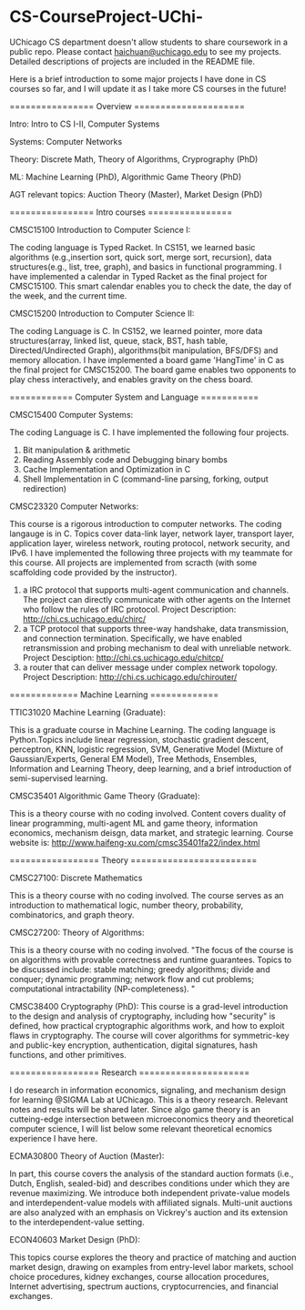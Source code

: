 # CS-CourseProject-UChi-
UChicago CS department doesn't allow students to share coursework in a public repo. Please contact haichuan@uchicago.edu to see my projects. Detailed descriptions of projects are included in the README file.

Here is a brief introduction to some major projects I have done in CS courses so far, and I will update it as I take more CS courses in the future!

================ Overview =====================

Intro: Intro to CS I-II, Computer Systems

Systems: Computer Networks

Theory: Discrete Math, Theory of Algorithms, Cryprography (PhD)

ML: Machine Learning (PhD), Algorithmic Game Theory (PhD)

AGT relevant topics: Auction Theory (Master), Market Design (PhD)



================ Intro courses ================

CMSC15100 Introduction to Computer Science I:

The coding language is Typed Racket. In CS151, we learned basic algorithms (e.g.,insertion sort, quick sort, merge sort, recursion), data structures(e.g., list, tree, graph), and basics in functional programming. I have implemented a calendar in Typed Racket as the final project for CMSC15100. This smart calendar enables you to check the date, the day of the week, and the current time.

CMSC15200 Introduction to Computer Science II:

The coding Language is C. In CS152, we learned pointer, more data structures(array, linked list, queue, stack, BST, hash table, Directed/Undirected Graph), algorithms(bit manipulation, BFS/DFS) and memory allocation. I have implemented a board game 'HangTime' in C as the final project for CMSC15200. The board game enables two opponents to play chess interactively, and enables gravity on the chess board.

============ Computer System and Language ===========

CMSC15400 Computer Systems:

The coding Language is C. I have implemented the following four projects.
1) Bit manipulation & arithmetic
2) Reading Assembly code and Debugging binary bombs
3) Cache Implementation and Optimization in C
4) Shell Implementation in C (command-line parsing, forking, output redirection)

CMSC23320 Computer Networks:

This course is a rigorous introduction to computer networks. The coding langauge is in C. Topics cover data-link layer, network layer, transport layer, application layer, wireless network, routing protocol, network security, and IPv6.
I have implemented the following three projects with my teammate for this course. All projects are implemented from scracth (with some scaffolding code provided by the instructor).
1) a IRC protocol that supports multi-agent communication and channels. The project can directly communicate with other agents on the Internet who follow
the rules of IRC protocol. Project Description: http://chi.cs.uchicago.edu/chirc/
2) a TCP protocol that supports three-way handshake, data transmission, and connection termination. Specifically, we have enabled retransmission and 
probing mechanism to deal with unreliable network. Project Desciption: http://chi.cs.uchicago.edu/chitcp/
3) a router that can deliver message under complex network topology. Project Description: http://chi.cs.uchicago.edu/chirouter/

============= Machine Learning =============

TTIC31020 Machine Learning (Graduate):

This is a graduate course in Machine Learning. The coding language is Python.Topics include linear regression, stochastic gradient descent, perceptron, KNN, logistic regression, SVM, Generative Model (Mixture of Gaussian/Experts, General EM Model), Tree Methods, Ensembles, Information and Learning Theory, deep learning, and a brief introduction of semi-supervised learning.

CMSC35401 Algorithmic Game Theory (Graduate):

This is a theory course with no coding involved. Content covers duality of linear programming, multi-agent ML and game theory, information economics, mechanism deisgn, data market, and strategic learning.
Course website is: http://www.haifeng-xu.com/cmsc35401fa22/index.html

================= Theory ========================

CMSC27100: Discrete Mathematics

This is a theory course with no coding involved. The course serves as an introduction to mathematical logic, number theory, probability, combinatorics, 
and graph theory.

CMSC27200: Theory of Algorithms:

This is a theory course with no coding involved. "The focus of the course is on algorithms with provable correctness and runtime guarantees. Topics to be discussed include: stable matching; greedy algorithms; divide and conquer; dynamic programming; network flow and cut problems; computational intractability (NP-completeness). "

CMSC38400 Cryptography (PhD):
This course is a grad-level introduction to the design and analysis of cryptography, including how "security" is defined, how practical cryptographic algorithms work, and how to exploit flaws in cryptography. The course will cover algorithms for symmetric-key and public-key encryption, authentication, digital signatures, hash functions, and other primitives.

================= Research =====================

I do research in information economics, signaling, and mechanism design for learning @SIGMA Lab at UChicago. 
This is a theory research. Relevant notes and results will be shared later. Since algo game theory is an 
cutteing-edge intersection between microeconomics theory and theoretical computer science, I will list below 
some relevant theoretical ecnomics experience I have here.


ECMA30800 Theory of Auction (Master):

In part, this course covers the analysis of the standard auction formats (i.e., Dutch, English, sealed-bid) and describes conditions under which they are revenue maximizing. We introduce both independent private-value models and interdependent-value models with affiliated signals. Multi-unit auctions are also analyzed with an emphasis on Vickrey's auction and its extension to the interdependent-value setting.

ECON40603 Market Design (PhD):

This topics course explores the theory and practice of matching and auction market design, drawing on examples from entry-level labor markets, school choice procedures, kidney exchanges, course allocation procedures, Internet advertising, spectrum auctions, cryptocurrencies, and financial exchanges.

